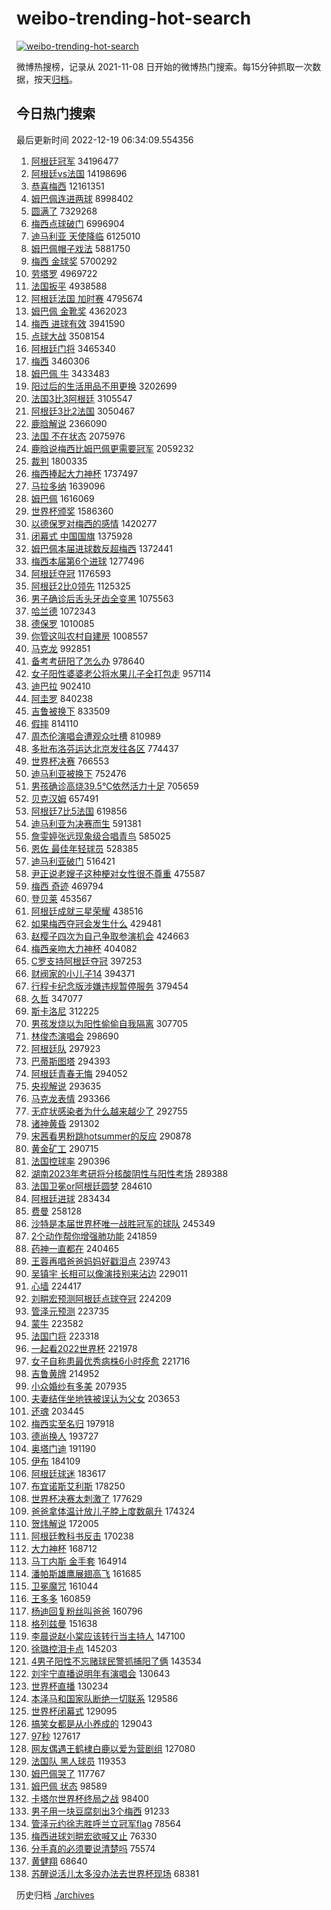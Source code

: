 # weibo-trending-hot-search

[![weibo-trending-hot-search](https://github.com/ameizi/weibo-trending-hot-search/actions/workflows/ci.yml/badge.svg)](https://github.com/ameizi/weibo-trending-hot-search/actions/workflows/ci.yml)

微博热搜榜，记录从 2021-11-08 日开始的微博热门搜索。每15分钟抓取一次数据，按天[归档](./archives)。

## 今日热门搜索

<!-- BEGIN --> 
最后更新时间 2022-12-19 06:34:09.554356 
1. [阿根廷冠军](https://s.weibo.com/weibo?q=%23%E9%98%BF%E6%A0%B9%E5%BB%B7%E5%86%A0%E5%86%9B%23&t=31&band_rank=1&Refer=top) 34196477
1. [阿根廷vs法国](https://s.weibo.com/weibo?q=%E9%98%BF%E6%A0%B9%E5%BB%B7vs%E6%B3%95%E5%9B%BD&t=31&band_rank=1&Refer=top) 14198696
1. [恭喜梅西](https://s.weibo.com/weibo?q=%23%E6%81%AD%E5%96%9C%E6%A2%85%E8%A5%BF%23&t=31&band_rank=3&Refer=top) 12161351
1. [姆巴佩连进两球](https://s.weibo.com/weibo?q=%E5%A7%86%E5%B7%B4%E4%BD%A9%E8%BF%9E%E8%BF%9B%E4%B8%A4%E7%90%83&t=31&band_rank=10&Refer=top) 8998402
1. [圆满了](https://s.weibo.com/weibo?q=%E5%9C%86%E6%BB%A1%E4%BA%86&t=31&band_rank=3&Refer=top) 7329268
1. [梅西点球破门](https://s.weibo.com/weibo?q=%23%E6%A2%85%E8%A5%BF%E7%82%B9%E7%90%83%E7%A0%B4%E9%97%A8%23&t=31&band_rank=2&Refer=top) 6996904
1. [迪马利亚 天使降临](https://s.weibo.com/weibo?q=%23%E8%BF%AA%E9%A9%AC%E5%88%A9%E4%BA%9A%20%E5%A4%A9%E4%BD%BF%E9%99%8D%E4%B8%B4%23&t=31&band_rank=3&Refer=top) 6125010
1. [姆巴佩帽子戏法](https://s.weibo.com/weibo?q=%23%E5%A7%86%E5%B7%B4%E4%BD%A9%E5%B8%BD%E5%AD%90%E6%88%8F%E6%B3%95%23&t=31&band_rank=11&Refer=top) 5881750
1. [梅西 金球奖](https://s.weibo.com/weibo?q=%E6%A2%85%E8%A5%BF%20%E9%87%91%E7%90%83%E5%A5%96&t=31&band_rank=7&Refer=top) 5700292
1. [劳塔罗](https://s.weibo.com/weibo?q=%E5%8A%B3%E5%A1%94%E7%BD%97&t=31&band_rank=5&Refer=top) 4969722
1. [法国扳平](https://s.weibo.com/weibo?q=%23%E6%B3%95%E5%9B%BD%E6%89%B3%E5%B9%B3%23&t=31&band_rank=3&Refer=top) 4938588
1. [阿根廷法国 加时赛](https://s.weibo.com/weibo?q=%E9%98%BF%E6%A0%B9%E5%BB%B7%E6%B3%95%E5%9B%BD%20%E5%8A%A0%E6%97%B6%E8%B5%9B&t=31&band_rank=42&Refer=top) 4795674
1. [姆巴佩 金靴奖](https://s.weibo.com/weibo?q=%E5%A7%86%E5%B7%B4%E4%BD%A9%20%E9%87%91%E9%9D%B4%E5%A5%96&t=31&band_rank=8&Refer=top) 4362023
1. [梅西 进球有效](https://s.weibo.com/weibo?q=%E6%A2%85%E8%A5%BF%20%E8%BF%9B%E7%90%83%E6%9C%89%E6%95%88&t=31&band_rank=6&Refer=top) 3941590
1. [点球大战](https://s.weibo.com/weibo?q=%23%E7%82%B9%E7%90%83%E5%A4%A7%E6%88%98%23&t=31&band_rank=10&Refer=top) 3508154
1. [阿根廷门将](https://s.weibo.com/weibo?q=%E9%98%BF%E6%A0%B9%E5%BB%B7%E9%97%A8%E5%B0%86&t=31&band_rank=23&Refer=top) 3465340
1. [梅西](https://s.weibo.com/weibo?q=%E6%A2%85%E8%A5%BF&t=31&band_rank=5&Refer=top) 3460306
1. [姆巴佩 牛](https://s.weibo.com/weibo?q=%E5%A7%86%E5%B7%B4%E4%BD%A9%20%E7%89%9B&t=31&band_rank=5&Refer=top) 3433483
1. [阳过后的生活用品不用更换](https://s.weibo.com/weibo?q=%23%E9%98%B3%E8%BF%87%E5%90%8E%E7%9A%84%E7%94%9F%E6%B4%BB%E7%94%A8%E5%93%81%E4%B8%8D%E7%94%A8%E6%9B%B4%E6%8D%A2%23&t=31&band_rank=35&Refer=top) 3202699
1. [法国3比3阿根廷](https://s.weibo.com/weibo?q=%E6%B3%95%E5%9B%BD3%E6%AF%943%E9%98%BF%E6%A0%B9%E5%BB%B7&t=31&band_rank=8&Refer=top) 3105547
1. [阿根廷3比2法国](https://s.weibo.com/weibo?q=%E9%98%BF%E6%A0%B9%E5%BB%B73%E6%AF%942%E6%B3%95%E5%9B%BD&t=31&band_rank=8&Refer=top) 3050467
1. [鹿晗解说](https://s.weibo.com/weibo?q=%23%E9%B9%BF%E6%99%97%E8%A7%A3%E8%AF%B4%23&t=31&band_rank=4&Refer=top) 2366090
1. [法国 不在状态](https://s.weibo.com/weibo?q=%E6%B3%95%E5%9B%BD%20%E4%B8%8D%E5%9C%A8%E7%8A%B6%E6%80%81&t=31&band_rank=48&Refer=top) 2075976
1. [鹿晗说梅西比姆巴佩更需要冠军](https://s.weibo.com/weibo?q=%23%E9%B9%BF%E6%99%97%E8%AF%B4%E6%A2%85%E8%A5%BF%E6%AF%94%E5%A7%86%E5%B7%B4%E4%BD%A9%E6%9B%B4%E9%9C%80%E8%A6%81%E5%86%A0%E5%86%9B%23&t=31&band_rank=13&Refer=top) 2059232
1. [裁判](https://s.weibo.com/weibo?q=%E8%A3%81%E5%88%A4&t=31&band_rank=16&Refer=top) 1800335
1. [梅西捧起大力神杯](https://s.weibo.com/weibo?q=%23%E6%A2%85%E8%A5%BF%E6%8D%A7%E8%B5%B7%E5%A4%A7%E5%8A%9B%E7%A5%9E%E6%9D%AF%23&t=31&band_rank=8&Refer=top) 1737497
1. [马拉多纳](https://s.weibo.com/weibo?q=%E9%A9%AC%E6%8B%89%E5%A4%9A%E7%BA%B3&t=31&band_rank=44&Refer=top) 1639096
1. [姆巴佩](https://s.weibo.com/weibo?q=%23%E5%A7%86%E5%B7%B4%E4%BD%A9%23&t=31&band_rank=12&Refer=top) 1616069
1. [世界杯颁奖](https://s.weibo.com/weibo?q=%E4%B8%96%E7%95%8C%E6%9D%AF%E9%A2%81%E5%A5%96&t=31&band_rank=16&Refer=top) 1586360
1. [以德保罗对梅西的感情](https://s.weibo.com/weibo?q=%E4%BB%A5%E5%BE%B7%E4%BF%9D%E7%BD%97%E5%AF%B9%E6%A2%85%E8%A5%BF%E7%9A%84%E6%84%9F%E6%83%85&t=31&band_rank=12&Refer=top) 1420277
1. [闭幕式 中国国旗](https://s.weibo.com/weibo?q=%E9%97%AD%E5%B9%95%E5%BC%8F%20%E4%B8%AD%E5%9B%BD%E5%9B%BD%E6%97%97&t=31&band_rank=6&Refer=top) 1375928
1. [姆巴佩本届进球数反超梅西](https://s.weibo.com/weibo?q=%23%E5%A7%86%E5%B7%B4%E4%BD%A9%E6%9C%AC%E5%B1%8A%E8%BF%9B%E7%90%83%E6%95%B0%E5%8F%8D%E8%B6%85%E6%A2%85%E8%A5%BF%23&t=31&band_rank=37&Refer=top) 1372441
1. [梅西本届第6个进球](https://s.weibo.com/weibo?q=%23%E6%A2%85%E8%A5%BF%E6%9C%AC%E5%B1%8A%E7%AC%AC6%E4%B8%AA%E8%BF%9B%E7%90%83%23&t=31&band_rank=7&Refer=top) 1277496
1. [阿根廷夺冠](https://s.weibo.com/weibo?q=%23%E9%98%BF%E6%A0%B9%E5%BB%B7%E5%A4%BA%E5%86%A0%23&t=31&band_rank=17&Refer=top) 1176593
1. [阿根廷2比0领先](https://s.weibo.com/weibo?q=%23%E9%98%BF%E6%A0%B9%E5%BB%B72%E6%AF%940%E9%A2%86%E5%85%88%23&t=31&band_rank=8&Refer=top) 1125325
1. [男子确诊后舌头牙齿全变黑](https://s.weibo.com/weibo?q=%23%E7%94%B7%E5%AD%90%E7%A1%AE%E8%AF%8A%E5%90%8E%E8%88%8C%E5%A4%B4%E7%89%99%E9%BD%BF%E5%85%A8%E5%8F%98%E9%BB%91%23&t=31&band_rank=9&Refer=top) 1075563
1. [哈兰德](https://s.weibo.com/weibo?q=%E5%93%88%E5%85%B0%E5%BE%B7&t=31&band_rank=22&Refer=top) 1072343
1. [德保罗](https://s.weibo.com/weibo?q=%E5%BE%B7%E4%BF%9D%E7%BD%97&t=31&band_rank=17&Refer=top) 1010085
1. [你管这叫农村自建房](https://s.weibo.com/weibo?q=%23%E4%BD%A0%E7%AE%A1%E8%BF%99%E5%8F%AB%E5%86%9C%E6%9D%91%E8%87%AA%E5%BB%BA%E6%88%BF%23&t=31&band_rank=20&Refer=top) 1008557
1. [马克龙](https://s.weibo.com/weibo?q=%23%E9%A9%AC%E5%85%8B%E9%BE%99%23&t=31&band_rank=47&Refer=top) 992851
1. [备考考研阳了怎么办](https://s.weibo.com/weibo?q=%23%E5%A4%87%E8%80%83%E8%80%83%E7%A0%94%E9%98%B3%E4%BA%86%E6%80%8E%E4%B9%88%E5%8A%9E%23&t=31&band_rank=10&Refer=top) 978640
1. [女子阳性婆婆老公将水果儿子全打包走](https://s.weibo.com/weibo?q=%23%E5%A5%B3%E5%AD%90%E9%98%B3%E6%80%A7%E5%A9%86%E5%A9%86%E8%80%81%E5%85%AC%E5%B0%86%E6%B0%B4%E6%9E%9C%E5%84%BF%E5%AD%90%E5%85%A8%E6%89%93%E5%8C%85%E8%B5%B0%23&t=31&band_rank=11&Refer=top) 957114
1. [迪巴拉](https://s.weibo.com/weibo?q=%E8%BF%AA%E5%B7%B4%E6%8B%89&t=31&band_rank=49&Refer=top) 902410
1. [阿圭罗](https://s.weibo.com/weibo?q=%E9%98%BF%E5%9C%AD%E7%BD%97&t=31&band_rank=44&Refer=top) 840238
1. [吉鲁被换下](https://s.weibo.com/weibo?q=%23%E5%90%89%E9%B2%81%E8%A2%AB%E6%8D%A2%E4%B8%8B%23&t=31&band_rank=13&Refer=top) 833509
1. [假摔](https://s.weibo.com/weibo?q=%E5%81%87%E6%91%94&t=31&band_rank=43&Refer=top) 814110
1. [周杰伦演唱会遭观众吐槽](https://s.weibo.com/weibo?q=%23%E5%91%A8%E6%9D%B0%E4%BC%A6%E6%BC%94%E5%94%B1%E4%BC%9A%E9%81%AD%E8%A7%82%E4%BC%97%E5%90%90%E6%A7%BD%23&t=31&band_rank=14&Refer=top) 810989
1. [多批布洛芬运达北京发往各区](https://s.weibo.com/weibo?q=%23%E5%A4%9A%E6%89%B9%E5%B8%83%E6%B4%9B%E8%8A%AC%E8%BF%90%E8%BE%BE%E5%8C%97%E4%BA%AC%E5%8F%91%E5%BE%80%E5%90%84%E5%8C%BA%23&t=31&band_rank=33&Refer=top) 774437
1. [世界杯决赛](https://s.weibo.com/weibo?q=%23%E4%B8%96%E7%95%8C%E6%9D%AF%E5%86%B3%E8%B5%9B%23&t=31&band_rank=16&Refer=top) 766553
1. [迪马利亚被换下](https://s.weibo.com/weibo?q=%E8%BF%AA%E9%A9%AC%E5%88%A9%E4%BA%9A%E8%A2%AB%E6%8D%A2%E4%B8%8B&t=31&band_rank=27&Refer=top) 752476
1. [男孩确诊高烧39.5℃依然活力十足](https://s.weibo.com/weibo?q=%23%E7%94%B7%E5%AD%A9%E7%A1%AE%E8%AF%8A%E9%AB%98%E7%83%A739.5%E2%84%83%E4%BE%9D%E7%84%B6%E6%B4%BB%E5%8A%9B%E5%8D%81%E8%B6%B3%23&t=31&band_rank=15&Refer=top) 705659
1. [贝克汉姆](https://s.weibo.com/weibo?q=%E8%B4%9D%E5%85%8B%E6%B1%89%E5%A7%86&t=31&band_rank=27&Refer=top) 657491
1. [阿根廷7比5法国](https://s.weibo.com/weibo?q=%23%E9%98%BF%E6%A0%B9%E5%BB%B77%E6%AF%945%E6%B3%95%E5%9B%BD%23&t=31&band_rank=35&Refer=top) 619856
1. [迪马利亚为决赛而生](https://s.weibo.com/weibo?q=%23%E8%BF%AA%E9%A9%AC%E5%88%A9%E4%BA%9A%E4%B8%BA%E5%86%B3%E8%B5%9B%E8%80%8C%E7%94%9F%23&t=31&band_rank=33&Refer=top) 591381
1. [詹雯婷张远现象级合唱青鸟](https://s.weibo.com/weibo?q=%23%E8%A9%B9%E9%9B%AF%E5%A9%B7%E5%BC%A0%E8%BF%9C%E7%8E%B0%E8%B1%A1%E7%BA%A7%E5%90%88%E5%94%B1%E9%9D%92%E9%B8%9F%23&t=31&band_rank=17&Refer=top) 585025
1. [恩佐 最佳年轻球员](https://s.weibo.com/weibo?q=%E6%81%A9%E4%BD%90%20%E6%9C%80%E4%BD%B3%E5%B9%B4%E8%BD%BB%E7%90%83%E5%91%98&t=31&band_rank=23&Refer=top) 528385
1. [迪马利亚破门](https://s.weibo.com/weibo?q=%23%E8%BF%AA%E9%A9%AC%E5%88%A9%E4%BA%9A%E7%A0%B4%E9%97%A8%23&t=31&band_rank=18&Refer=top) 516421
1. [尹正说老嫂子这种梗对女性很不尊重](https://s.weibo.com/weibo?q=%23%E5%B0%B9%E6%AD%A3%E8%AF%B4%E8%80%81%E5%AB%82%E5%AD%90%E8%BF%99%E7%A7%8D%E6%A2%97%E5%AF%B9%E5%A5%B3%E6%80%A7%E5%BE%88%E4%B8%8D%E5%B0%8A%E9%87%8D%23&t=31&band_rank=19&Refer=top) 475587
1. [梅西 奇迹](https://s.weibo.com/weibo?q=%E6%A2%85%E8%A5%BF%20%E5%A5%87%E8%BF%B9&t=31&band_rank=24&Refer=top) 469794
1. [登贝莱](https://s.weibo.com/weibo?q=%E7%99%BB%E8%B4%9D%E8%8E%B1&t=31&band_rank=21&Refer=top) 453567
1. [阿根廷成就三星荣耀](https://s.weibo.com/weibo?q=%23%E9%98%BF%E6%A0%B9%E5%BB%B7%E6%88%90%E5%B0%B1%E4%B8%89%E6%98%9F%E8%8D%A3%E8%80%80%23&t=31&band_rank=39&Refer=top) 438516
1. [如果梅西夺冠会发生什么](https://s.weibo.com/weibo?q=%23%E5%A6%82%E6%9E%9C%E6%A2%85%E8%A5%BF%E5%A4%BA%E5%86%A0%E4%BC%9A%E5%8F%91%E7%94%9F%E4%BB%80%E4%B9%88%23&t=31&band_rank=22&Refer=top) 429481
1. [赵樱子四次为自己争取参演机会](https://s.weibo.com/weibo?q=%23%E8%B5%B5%E6%A8%B1%E5%AD%90%E5%9B%9B%E6%AC%A1%E4%B8%BA%E8%87%AA%E5%B7%B1%E4%BA%89%E5%8F%96%E5%8F%82%E6%BC%94%E6%9C%BA%E4%BC%9A%23&t=31&band_rank=23&Refer=top) 424663
1. [梅西亲吻大力神杯](https://s.weibo.com/weibo?q=%23%E6%A2%85%E8%A5%BF%E4%BA%B2%E5%90%BB%E5%A4%A7%E5%8A%9B%E7%A5%9E%E6%9D%AF%23&t=31&band_rank=23&Refer=top) 404082
1. [C罗支持阿根廷夺冠](https://s.weibo.com/weibo?q=%23C%E7%BD%97%E6%94%AF%E6%8C%81%E9%98%BF%E6%A0%B9%E5%BB%B7%E5%A4%BA%E5%86%A0%23&t=31&band_rank=24&Refer=top) 397253
1. [财阀家的小儿子14](https://s.weibo.com/weibo?q=%E8%B4%A2%E9%98%80%E5%AE%B6%E7%9A%84%E5%B0%8F%E5%84%BF%E5%AD%9014&t=31&band_rank=25&Refer=top) 394371
1. [行程卡纪念版涉嫌违规暂停服务](https://s.weibo.com/weibo?q=%23%E8%A1%8C%E7%A8%8B%E5%8D%A1%E7%BA%AA%E5%BF%B5%E7%89%88%E6%B6%89%E5%AB%8C%E8%BF%9D%E8%A7%84%E6%9A%82%E5%81%9C%E6%9C%8D%E5%8A%A1%23&t=31&band_rank=26&Refer=top) 379454
1. [久哲](https://s.weibo.com/weibo?q=%E4%B9%85%E5%93%B2&t=31&band_rank=27&Refer=top) 347077
1. [斯卡洛尼](https://s.weibo.com/weibo?q=%E6%96%AF%E5%8D%A1%E6%B4%9B%E5%B0%BC&t=31&band_rank=35&Refer=top) 312225
1. [男孩发烧以为阳性偷偷自我隔离](https://s.weibo.com/weibo?q=%23%E7%94%B7%E5%AD%A9%E5%8F%91%E7%83%A7%E4%BB%A5%E4%B8%BA%E9%98%B3%E6%80%A7%E5%81%B7%E5%81%B7%E8%87%AA%E6%88%91%E9%9A%94%E7%A6%BB%23&t=31&band_rank=28&Refer=top) 307705
1. [林俊杰演唱会](https://s.weibo.com/weibo?q=%E6%9E%97%E4%BF%8A%E6%9D%B0%E6%BC%94%E5%94%B1%E4%BC%9A&t=31&band_rank=29&Refer=top) 298690
1. [阿根廷队](https://s.weibo.com/weibo?q=%E9%98%BF%E6%A0%B9%E5%BB%B7%E9%98%9F&t=31&band_rank=28&Refer=top) 297923
1. [巴蒂斯图塔](https://s.weibo.com/weibo?q=%E5%B7%B4%E8%92%82%E6%96%AF%E5%9B%BE%E5%A1%94&t=31&band_rank=33&Refer=top) 294393
1. [阿根廷青春无悔](https://s.weibo.com/weibo?q=%23%E9%98%BF%E6%A0%B9%E5%BB%B7%E9%9D%92%E6%98%A5%E6%97%A0%E6%82%94%23&t=31&band_rank=34&Refer=top) 294052
1. [央视解说](https://s.weibo.com/weibo?q=%E5%A4%AE%E8%A7%86%E8%A7%A3%E8%AF%B4&t=31&band_rank=36&Refer=top) 293635
1. [马克龙表情](https://s.weibo.com/weibo?q=%E9%A9%AC%E5%85%8B%E9%BE%99%E8%A1%A8%E6%83%85&t=31&band_rank=37&Refer=top) 293366
1. [无症状感染者为什么越来越少了](https://s.weibo.com/weibo?q=%23%E6%97%A0%E7%97%87%E7%8A%B6%E6%84%9F%E6%9F%93%E8%80%85%E4%B8%BA%E4%BB%80%E4%B9%88%E8%B6%8A%E6%9D%A5%E8%B6%8A%E5%B0%91%E4%BA%86%23&t=31&band_rank=31&Refer=top) 292755
1. [诸神黄昏](https://s.weibo.com/weibo?q=%E8%AF%B8%E7%A5%9E%E9%BB%84%E6%98%8F&t=31&band_rank=45&Refer=top) 291302
1. [宋茜看男粉跳hotsummer的反应](https://s.weibo.com/weibo?q=%23%E5%AE%8B%E8%8C%9C%E7%9C%8B%E7%94%B7%E7%B2%89%E8%B7%B3hotsummer%E7%9A%84%E5%8F%8D%E5%BA%94%23&t=31&band_rank=28&Refer=top) 290878
1. [黄金矿工](https://s.weibo.com/weibo?q=%E9%BB%84%E9%87%91%E7%9F%BF%E5%B7%A5&t=31&band_rank=47&Refer=top) 290715
1. [法国控球率](https://s.weibo.com/weibo?q=%E6%B3%95%E5%9B%BD%E6%8E%A7%E7%90%83%E7%8E%87&t=31&band_rank=48&Refer=top) 290396
1. [湖南2023年考研将分核酸阴性与阳性考场](https://s.weibo.com/weibo?q=%23%E6%B9%96%E5%8D%972023%E5%B9%B4%E8%80%83%E7%A0%94%E5%B0%86%E5%88%86%E6%A0%B8%E9%85%B8%E9%98%B4%E6%80%A7%E4%B8%8E%E9%98%B3%E6%80%A7%E8%80%83%E5%9C%BA%23&t=31&band_rank=46&Refer=top) 289388
1. [法国卫冕or阿根廷圆梦](https://s.weibo.com/weibo?q=%23%E6%B3%95%E5%9B%BD%E5%8D%AB%E5%86%95or%E9%98%BF%E6%A0%B9%E5%BB%B7%E5%9C%86%E6%A2%A6%23&t=31&band_rank=30&Refer=top) 284610
1. [阿根廷进球](https://s.weibo.com/weibo?q=%23%E9%98%BF%E6%A0%B9%E5%BB%B7%E8%BF%9B%E7%90%83%23&t=31&band_rank=25&Refer=top) 283434
1. [费曼](https://s.weibo.com/weibo?q=%E8%B4%B9%E6%9B%BC&t=31&band_rank=32&Refer=top) 258128
1. [沙特是本届世界杯唯一战胜冠军的球队](https://s.weibo.com/weibo?q=%23%E6%B2%99%E7%89%B9%E6%98%AF%E6%9C%AC%E5%B1%8A%E4%B8%96%E7%95%8C%E6%9D%AF%E5%94%AF%E4%B8%80%E6%88%98%E8%83%9C%E5%86%A0%E5%86%9B%E7%9A%84%E7%90%83%E9%98%9F%23&t=31&band_rank=45&Refer=top) 245349
1. [2个动作帮你增强肺功能](https://s.weibo.com/weibo?q=%232%E4%B8%AA%E5%8A%A8%E4%BD%9C%E5%B8%AE%E4%BD%A0%E5%A2%9E%E5%BC%BA%E8%82%BA%E5%8A%9F%E8%83%BD%23&t=31&band_rank=30&Refer=top) 241859
1. [药神一直都在](https://s.weibo.com/weibo?q=%23%E8%8D%AF%E7%A5%9E%E4%B8%80%E7%9B%B4%E9%83%BD%E5%9C%A8%23&t=31&band_rank=33&Refer=top) 240465
1. [王蓉再唱爸爸妈妈好戳泪点](https://s.weibo.com/weibo?q=%23%E7%8E%8B%E8%93%89%E5%86%8D%E5%94%B1%E7%88%B8%E7%88%B8%E5%A6%88%E5%A6%88%E5%A5%BD%E6%88%B3%E6%B3%AA%E7%82%B9%23&t=31&band_rank=34&Refer=top) 239743
1. [吴镇宇 长相可以像演技别来沾边](https://s.weibo.com/weibo?q=%E5%90%B4%E9%95%87%E5%AE%87%20%E9%95%BF%E7%9B%B8%E5%8F%AF%E4%BB%A5%E5%83%8F%E6%BC%94%E6%8A%80%E5%88%AB%E6%9D%A5%E6%B2%BE%E8%BE%B9&t=31&band_rank=36&Refer=top) 229011
1. [心墙](https://s.weibo.com/weibo?q=%E5%BF%83%E5%A2%99&t=31&band_rank=47&Refer=top) 224417
1. [刘畊宏预测阿根廷点球夺冠](https://s.weibo.com/weibo?q=%23%E5%88%98%E7%95%8A%E5%AE%8F%E9%A2%84%E6%B5%8B%E9%98%BF%E6%A0%B9%E5%BB%B7%E7%82%B9%E7%90%83%E5%A4%BA%E5%86%A0%23&t=31&band_rank=32&Refer=top) 224209
1. [管泽元预测](https://s.weibo.com/weibo?q=%23%E7%AE%A1%E6%B3%BD%E5%85%83%E9%A2%84%E6%B5%8B%23&t=31&band_rank=37&Refer=top) 223735
1. [蒙牛](https://s.weibo.com/weibo?q=%E8%92%99%E7%89%9B&t=31&band_rank=35&Refer=top) 223582
1. [法国门将](https://s.weibo.com/weibo?q=%E6%B3%95%E5%9B%BD%E9%97%A8%E5%B0%86&t=31&band_rank=33&Refer=top) 223318
1. [一起看2022世界杯](https://s.weibo.com/weibo?q=%23%E4%B8%80%E8%B5%B7%E7%9C%8B2022%E4%B8%96%E7%95%8C%E6%9D%AF%23&t=31&band_rank=48&Refer=top) 221978
1. [女子自称患最优秀病株6小时痊愈](https://s.weibo.com/weibo?q=%23%E5%A5%B3%E5%AD%90%E8%87%AA%E7%A7%B0%E6%82%A3%E6%9C%80%E4%BC%98%E7%A7%80%E7%97%85%E6%A0%AA6%E5%B0%8F%E6%97%B6%E7%97%8A%E6%84%88%23&t=31&band_rank=37&Refer=top) 221716
1. [吉鲁黄牌](https://s.weibo.com/weibo?q=%E5%90%89%E9%B2%81%E9%BB%84%E7%89%8C&t=31&band_rank=39&Refer=top) 214952
1. [小众婚纱有多美](https://s.weibo.com/weibo?q=%23%E5%B0%8F%E4%BC%97%E5%A9%9A%E7%BA%B1%E6%9C%89%E5%A4%9A%E7%BE%8E%23&t=31&band_rank=40&Refer=top) 207935
1. [夫妻结伴坐地铁被误认为父女](https://s.weibo.com/weibo?q=%23%E5%A4%AB%E5%A6%BB%E7%BB%93%E4%BC%B4%E5%9D%90%E5%9C%B0%E9%93%81%E8%A2%AB%E8%AF%AF%E8%AE%A4%E4%B8%BA%E7%88%B6%E5%A5%B3%23&t=31&band_rank=38&Refer=top) 203653
1. [还魂](https://s.weibo.com/weibo?q=%E8%BF%98%E9%AD%82&t=31&band_rank=39&Refer=top) 203445
1. [梅西实至名归](https://s.weibo.com/weibo?q=%23%E6%A2%85%E8%A5%BF%E5%AE%9E%E8%87%B3%E5%90%8D%E5%BD%92%23&t=31&band_rank=10&Refer=top) 197918
1. [德尚换人](https://s.weibo.com/weibo?q=%E5%BE%B7%E5%B0%9A%E6%8D%A2%E4%BA%BA&t=31&band_rank=42&Refer=top) 193727
1. [奥塔门迪](https://s.weibo.com/weibo?q=%E5%A5%A5%E5%A1%94%E9%97%A8%E8%BF%AA&t=31&band_rank=36&Refer=top) 191190
1. [伊布](https://s.weibo.com/weibo?q=%E4%BC%8A%E5%B8%83&t=31&band_rank=32&Refer=top) 184109
1. [阿根廷球迷](https://s.weibo.com/weibo?q=%E9%98%BF%E6%A0%B9%E5%BB%B7%E7%90%83%E8%BF%B7&t=31&band_rank=33&Refer=top) 183617
1. [布宜诺斯艾利斯](https://s.weibo.com/weibo?q=%E5%B8%83%E5%AE%9C%E8%AF%BA%E6%96%AF%E8%89%BE%E5%88%A9%E6%96%AF&t=31&band_rank=39&Refer=top) 178250
1. [世界杯决赛太刺激了](https://s.weibo.com/weibo?q=%23%E4%B8%96%E7%95%8C%E6%9D%AF%E5%86%B3%E8%B5%9B%E5%A4%AA%E5%88%BA%E6%BF%80%E4%BA%86%23&t=31&band_rank=36&Refer=top) 177629
1. [爸爸拿体温计放儿子脖上度数飙升](https://s.weibo.com/weibo?q=%23%E7%88%B8%E7%88%B8%E6%8B%BF%E4%BD%93%E6%B8%A9%E8%AE%A1%E6%94%BE%E5%84%BF%E5%AD%90%E8%84%96%E4%B8%8A%E5%BA%A6%E6%95%B0%E9%A3%99%E5%8D%87%23&t=31&band_rank=41&Refer=top) 174324
1. [贺炜解说](https://s.weibo.com/weibo?q=%E8%B4%BA%E7%82%9C%E8%A7%A3%E8%AF%B4&t=31&band_rank=45&Refer=top) 172005
1. [阿根廷教科书反击](https://s.weibo.com/weibo?q=%23%E9%98%BF%E6%A0%B9%E5%BB%B7%E6%95%99%E7%A7%91%E4%B9%A6%E5%8F%8D%E5%87%BB%23&t=31&band_rank=42&Refer=top) 170238
1. [大力神杯](https://s.weibo.com/weibo?q=%E5%A4%A7%E5%8A%9B%E7%A5%9E%E6%9D%AF&t=31&band_rank=50&Refer=top) 168712
1. [马丁内斯 金手套](https://s.weibo.com/weibo?q=%E9%A9%AC%E4%B8%81%E5%86%85%E6%96%AF%20%E9%87%91%E6%89%8B%E5%A5%97&t=31&band_rank=31&Refer=top) 164914
1. [潘帕斯雄鹰展翅高飞](https://s.weibo.com/weibo?q=%E6%BD%98%E5%B8%95%E6%96%AF%E9%9B%84%E9%B9%B0%E5%B1%95%E7%BF%85%E9%AB%98%E9%A3%9E&t=31&band_rank=37&Refer=top) 161685
1. [卫冕魔咒](https://s.weibo.com/weibo?q=%E5%8D%AB%E5%86%95%E9%AD%94%E5%92%92&t=31&band_rank=45&Refer=top) 161044
1. [王多多](https://s.weibo.com/weibo?q=%E7%8E%8B%E5%A4%9A%E5%A4%9A&t=31&band_rank=37&Refer=top) 160859
1. [杨迪回复粉丝叫爸爸](https://s.weibo.com/weibo?q=%23%E6%9D%A8%E8%BF%AA%E5%9B%9E%E5%A4%8D%E7%B2%89%E4%B8%9D%E5%8F%AB%E7%88%B8%E7%88%B8%23&t=31&band_rank=46&Refer=top) 160796
1. [格列兹曼](https://s.weibo.com/weibo?q=%E6%A0%BC%E5%88%97%E5%85%B9%E6%9B%BC&t=31&band_rank=40&Refer=top) 151638
1. [李晨说赵小棠应该转行当主持人](https://s.weibo.com/weibo?q=%23%E6%9D%8E%E6%99%A8%E8%AF%B4%E8%B5%B5%E5%B0%8F%E6%A3%A0%E5%BA%94%E8%AF%A5%E8%BD%AC%E8%A1%8C%E5%BD%93%E4%B8%BB%E6%8C%81%E4%BA%BA%23&t=31&band_rank=45&Refer=top) 147100
1. [徐璐控泪卡点](https://s.weibo.com/weibo?q=%23%E5%BE%90%E7%92%90%E6%8E%A7%E6%B3%AA%E5%8D%A1%E7%82%B9%23&t=31&band_rank=48&Refer=top) 145203
1. [4男子阳性不忘赌球民警抓捕阳了俩](https://s.weibo.com/weibo?q=%234%E7%94%B7%E5%AD%90%E9%98%B3%E6%80%A7%E4%B8%8D%E5%BF%98%E8%B5%8C%E7%90%83%E6%B0%91%E8%AD%A6%E6%8A%93%E6%8D%95%E9%98%B3%E4%BA%86%E4%BF%A9%23&t=31&band_rank=44&Refer=top) 143534
1. [刘宇宁直播说明年有演唱会](https://s.weibo.com/weibo?q=%23%E5%88%98%E5%AE%87%E5%AE%81%E7%9B%B4%E6%92%AD%E8%AF%B4%E6%98%8E%E5%B9%B4%E6%9C%89%E6%BC%94%E5%94%B1%E4%BC%9A%23&t=31&band_rank=47&Refer=top) 130643
1. [世界杯直播](https://s.weibo.com/weibo?q=%23%E4%B8%96%E7%95%8C%E6%9D%AF%E7%9B%B4%E6%92%AD%23&t=31&band_rank=46&Refer=top) 130234
1. [本泽马和国家队断绝一切联系](https://s.weibo.com/weibo?q=%23%E6%9C%AC%E6%B3%BD%E9%A9%AC%E5%92%8C%E5%9B%BD%E5%AE%B6%E9%98%9F%E6%96%AD%E7%BB%9D%E4%B8%80%E5%88%87%E8%81%94%E7%B3%BB%23&t=31&band_rank=48&Refer=top) 129586
1. [世界杯闭幕式](https://s.weibo.com/weibo?q=%23%E4%B8%96%E7%95%8C%E6%9D%AF%E9%97%AD%E5%B9%95%E5%BC%8F%23&t=31&band_rank=49&Refer=top) 129095
1. [搞笑女都是从小养成的](https://s.weibo.com/weibo?q=%23%E6%90%9E%E7%AC%91%E5%A5%B3%E9%83%BD%E6%98%AF%E4%BB%8E%E5%B0%8F%E5%85%BB%E6%88%90%E7%9A%84%23&t=31&band_rank=50&Refer=top) 129043
1. [97秒](https://s.weibo.com/weibo?q=97%E7%A7%92&t=31&band_rank=45&Refer=top) 127617
1. [网友偶遇王鹤棣白鹿以爱为营剧组](https://s.weibo.com/weibo?q=%23%E7%BD%91%E5%8F%8B%E5%81%B6%E9%81%87%E7%8E%8B%E9%B9%A4%E6%A3%A3%E7%99%BD%E9%B9%BF%E4%BB%A5%E7%88%B1%E4%B8%BA%E8%90%A5%E5%89%A7%E7%BB%84%23&t=31&band_rank=44&Refer=top) 127080
1. [法国队 黑人球员](https://s.weibo.com/weibo?q=%E6%B3%95%E5%9B%BD%E9%98%9F%20%E9%BB%91%E4%BA%BA%E7%90%83%E5%91%98&t=31&band_rank=40&Refer=top) 119353
1. [姆巴佩哭了](https://s.weibo.com/weibo?q=%E5%A7%86%E5%B7%B4%E4%BD%A9%E5%93%AD%E4%BA%86&t=31&band_rank=50&Refer=top) 117767
1. [姆巴佩 状态](https://s.weibo.com/weibo?q=%E5%A7%86%E5%B7%B4%E4%BD%A9%20%E7%8A%B6%E6%80%81&t=31&band_rank=47&Refer=top) 98589
1. [卡塔尔世界杯终局之战](https://s.weibo.com/weibo?q=%23%E5%8D%A1%E5%A1%94%E5%B0%94%E4%B8%96%E7%95%8C%E6%9D%AF%E7%BB%88%E5%B1%80%E4%B9%8B%E6%88%98%23&t=31&band_rank=50&Refer=top) 98400
1. [男子用一块豆腐刻出3个梅西](https://s.weibo.com/weibo?q=%23%E7%94%B7%E5%AD%90%E7%94%A8%E4%B8%80%E5%9D%97%E8%B1%86%E8%85%90%E5%88%BB%E5%87%BA3%E4%B8%AA%E6%A2%85%E8%A5%BF%23&t=31&band_rank=50&Refer=top) 91233
1. [管泽元约徐志胜呼兰立冠军flag](https://s.weibo.com/weibo?q=%23%E7%AE%A1%E6%B3%BD%E5%85%83%E7%BA%A6%E5%BE%90%E5%BF%97%E8%83%9C%E5%91%BC%E5%85%B0%E7%AB%8B%E5%86%A0%E5%86%9Bflag%23&t=31&band_rank=50&Refer=top) 78564
1. [梅西进球刘畊宏欲喊又止](https://s.weibo.com/weibo?q=%23%E6%A2%85%E8%A5%BF%E8%BF%9B%E7%90%83%E5%88%98%E7%95%8A%E5%AE%8F%E6%AC%B2%E5%96%8A%E5%8F%88%E6%AD%A2%23&t=31&band_rank=48&Refer=top) 76330
1. [分手真的必须要说清楚吗](https://s.weibo.com/weibo?q=%23%E5%88%86%E6%89%8B%E7%9C%9F%E7%9A%84%E5%BF%85%E9%A1%BB%E8%A6%81%E8%AF%B4%E6%B8%85%E6%A5%9A%E5%90%97%23&t=31&band_rank=49&Refer=top) 75574
1. [黄健翔](https://s.weibo.com/weibo?q=%E9%BB%84%E5%81%A5%E7%BF%94&t=31&band_rank=49&Refer=top) 68640
1. [苏醒说活儿太多没办法去世界杯现场](https://s.weibo.com/weibo?q=%23%E8%8B%8F%E9%86%92%E8%AF%B4%E6%B4%BB%E5%84%BF%E5%A4%AA%E5%A4%9A%E6%B2%A1%E5%8A%9E%E6%B3%95%E5%8E%BB%E4%B8%96%E7%95%8C%E6%9D%AF%E7%8E%B0%E5%9C%BA%23&t=31&band_rank=50&Refer=top) 68381
<!-- END -->

历史归档 [./archives](./archives)

